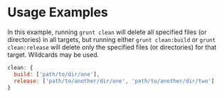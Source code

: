 # Usage Examples

In this example, running `grunt clean` will delete all specified files (or directories) in all targets, but running either `grunt clean:build` or `grunt clean:release` will delete only the specified files (or directories) for that target. Wildcards may be used.

```js
clean: {
  build: ['path/to/dir/one'],
  release: ['path/to/another/dir/one', 'path/to/another/dir/two']
}
```
